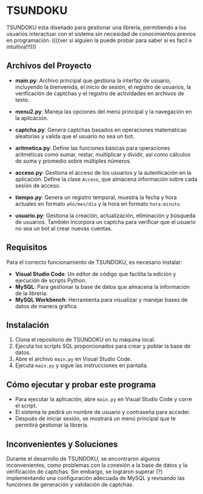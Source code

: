 # TSUNDOKU

TSUNDOKU esta diseñado para gestionar una librería, permitiendo a los usuarios interactuar con el sistema sin necesidad de conocimientos previos en programación. ((((ver si alguien la puede probar para saber si es facil e intuitiva!!!)))

## Archivos del Proyecto

- **main.py**: Archivo principal que gestiona la interfaz de usuario, incluyendo la bienvenida, el inicio de sesión, el registro de usuarios, la verificación de captchas y el registro de actividades en archivos de texto.
  
- **menu2.py**: Maneja las opciones del menú principal y la navegación en la aplicación.
  
- **captcha.py**: Genera captchas basados en operaciones matemáticas aleatorias y valida que el usuario no sea un bot.
  
- **aritmetica.py**: Define las funciones básicas para operaciones aritméticas como sumar, restar, multiplicar y dividir, así como cálculos de suma y promedio sobre múltiples números.
  
- **acceso.py**: Gestiona el acceso de los usuarios y la autenticación en la aplicación. Define la clase `Acceso`, que almacena información sobre cada sesión de acceso.
  
- **tiempo.py**: Genera un registro temporal, muestra la fecha y hora actuales en formato `año/mes/día` y la hora en formato `hora:minuto`.
  
- **usuario.py**: Gestiona la creación, actualización, eliminación y búsqueda de usuarios. También incorpora un captcha para verificar que el usuario no sea un bot al crear nuevas cuentas.

  
## Requisitos

Para el correcto funcionamiento de TSUNDOKU, es necesario instalar:

- **Visual Studio Code**: Un editor de código que facilita la edición y ejecución de scripts Python.
- **MySQL**: Para gestionar la base de datos que almacena la información de la librería.
- **MySQL Workbench**: Herramienta para visualizar y manejar bases de datos de manera gráfica.

## Instalación

1. Clona el repositorio de TSUNDOKU en tu máquina local.
2. Ejecuta los scripts SQL proporcionados para crear y poblar la base de datos.
3. Abre el archivo `main.py` en Visual Studio Code.
4. Ejecuta `main.py` y sigue las instrucciones en pantalla.

## Cómo ejecutar y probar este programa

- Para ejecutar la aplicación, abre `main.py` en Visual Studio Code y corre el script. 
- El sistema te pedirá un nombre de usuario y contraseña para acceder. 
- Después de iniciar sesión, se mostrará un menú principal que te permitirá gestionar la librería.

## Inconvenientes y Soluciones

Durante el desarrollo de TSUNDOKU, se encontraron algunos inconvenientes, como problemas con la conexión a la base de datos y la verificación de captchas. Sin embargo, se lograron superar (?) implementando una configuración adecuada de MySQL y revisando las funciones de generación y validación de captchas.

